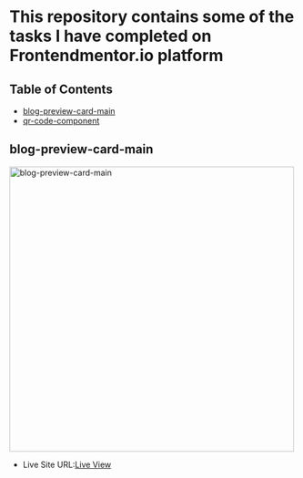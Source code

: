 # This repository contains some of the tasks I have completed on Frontendmentor.io platform

## Table of Contents
 - [blog-preview-card-main](#blog-preview-card-main)
 - [qr-code-component](#qr-code-component)

## blog-preview-card-main

<img src="./blog-preview-card-main/design/screenschot.png>" alt="blog-preview-card-main" width="500">

- Live Site URL:[Live View](tree/main/blog-preview-card-main)
